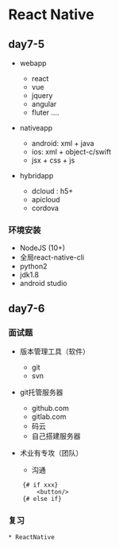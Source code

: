 # React Native

## day7-5 

* webapp
    * react
    * vue
    * jquery
    * angular
    * fluter
    ....
* nativeapp
    * android: xml + java
    * ios:     xml + object-c/swift
    * jsx + css + js

* hybridapp
    * dcloud : h5+
    * apicloud
    * cordova


### 环境安装
* NodeJS (10+)
* 全局react-native-cli
* python2
* jdk1.8
* android studio


## day7-6

### 面试题
* 版本管理工具（软件）
    * git
    * svn
* git托管服务器
    * github.com
    * gitlab.com
    * 码云
    * 自己搭建服务器

* 术业有专攻（团队）
    * 沟通
```
    {# if xxx}
        <button/>
    {# else if}
```

### 复习
    * ReactNative
